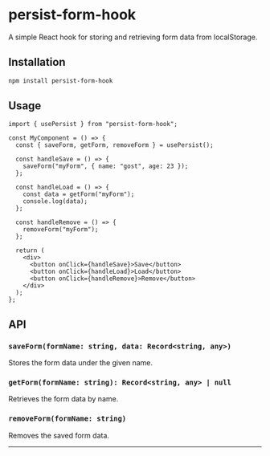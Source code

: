 # persist-form-hook

A simple React hook for storing and retrieving form data from localStorage.

## Installation

```bash
npm install persist-form-hook
```

## Usage

```tsx
import { usePersist } from "persist-form-hook";

const MyComponent = () => {
  const { saveForm, getForm, removeForm } = usePersist();

  const handleSave = () => {
    saveForm("myForm", { name: "gost", age: 23 });
  };

  const handleLoad = () => {
    const data = getForm("myForm");
    console.log(data);
  };

  const handleRemove = () => {
    removeForm("myForm");
  };

  return (
    <div>
      <button onClick={handleSave}>Save</button>
      <button onClick={handleLoad}>Load</button>
      <button onClick={handleRemove}>Remove</button>
    </div>
  );
};
```

## API

### `saveForm(formName: string, data: Record<string, any>)`
Stores the form data under the given name.

### `getForm(formName: string): Record<string, any> | null`
Retrieves the form data by name.

### `removeForm(formName: string)`
Removes the saved form data.

---
